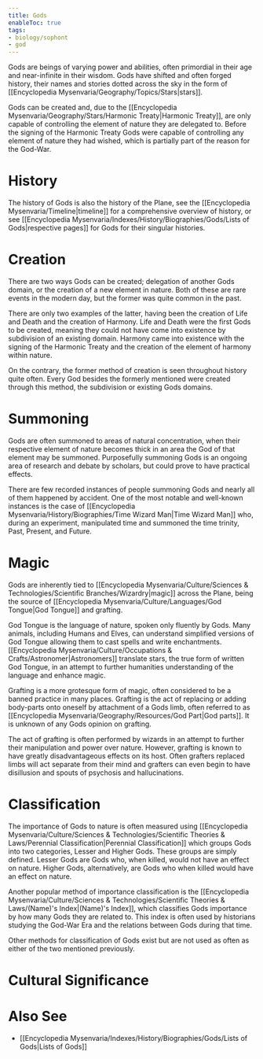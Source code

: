 ```yaml
---
title: Gods
enableToc: true
tags:
- biology/sophont
- god
---
```


Gods are beings of varying power and abilities, often primordial in their age and near-infinite in their wisdom. Gods have shifted and often forged history, their names and stories dotted across the sky in the form of [[Encyclopedia Mysenvaria/Geography/Topics/Stars|stars]]. 

Gods can be created and, due to the [[Encyclopedia Mysenvaria/Geography/Stars/Harmonic Treaty|Harmonic Treaty]], are only capable of controlling the element of nature they are delegated to. Before the signing of the Harmonic Treaty Gods were capable of controlling any element of nature they had wished, which is partially part of the reason for the God-War.

# History
The history of Gods is also the history of the Plane, see the [[Encyclopedia Mysenvaria/Timeline|timeline]] for a comprehensive overview of history, or see [[Encyclopedia Mysenvaria/Indexes/History/Biographies/Gods/Lists of Gods|respective pages]] for Gods for their singular histories.

# Creation
There are two ways Gods can be created; delegation of another Gods domain, or the creation of a new element in nature. Both of these are rare events in the modern day, but the former was quite common in the past.

There are only two examples of the latter, having been the creation of Life and Death and the creation of Harmony. Life and Death were the first Gods to be created, meaning they could not have come into existence by subdivision of an existing domain. Harmony came into existence with the signing of the Harmonic Treaty and the creation of the element of harmony within nature.

On the contrary, the former method of creation is seen throughout history quite often. Every God besides the formerly mentioned were created through this method, the subdivision or existing Gods domains.

# Summoning
Gods are often summoned to areas of natural concentration, when their respective element of nature becomes thick in an area the God of that element may be summoned. Purposefully summoning Gods is an ongoing area of research and debate by scholars, but could prove to have practical effects. 

There are few recorded instances of people summoning Gods and nearly all of them happened by accident. One of the most notable and well-known instances is the case of [[Encyclopedia Mysenvaria/History/Biographies/Time Wizard Man|Time Wizard Man]] who, during an experiment, manipulated time and summoned the time trinity, Past, Present, and Future.

# Magic
Gods are inherently tied to [[Encyclopedia Mysenvaria/Culture/Sciences & Technologies/Scientific Branches/Wizardry|magic]] across the Plane, being the source of [[Encyclopedia Mysenvaria/Culture/Languages/God Tongue|God Tongue]] and grafting.

God Tongue is the language of nature, spoken only fluently by Gods. Many animals, including Humans and Elves, can understand simplified versions of God Tongue allowing them to cast spells and write enchantments. [[Encyclopedia Mysenvaria/Culture/Occupations & Crafts/Astronomer|Astronomers]] translate stars, the true form of written God Tongue, in an attempt to further humanities understanding of the language and enhance magic.

Grafting is a more grotesque form of magic, often considered to be a banned practice in many places. Grafting is the act of replacing or adding body-parts onto oneself by attachment of a Gods limb, often referred to as [[Encyclopedia Mysenvaria/Geography/Resources/God Part|God parts]]. It is unknown of any Gods opinion on grafting.

The act of grafting is often performed by wizards in an attempt to further their manipulation and power over nature. However, grafting is known to have greatly disadvantageous effects on its host. Often grafters replaced limbs will act separate from their mind and grafters can even begin to have disillusion and spouts of psychosis and hallucinations.

# Classification
The importance of Gods to nature is often measured using [[Encyclopedia Mysenvaria/Culture/Sciences & Technologies/Scientific Theories & Laws/Perennial Classification|Perennial Classification]] which groups Gods into two categories, Lesser and Higher Gods. These groups are simply defined. Lesser Gods are Gods who, when killed, would not have an effect on nature. Higher Gods, alternatively, are Gods who when killed would have an effect on nature.

Another popular method of importance classification is the [[Encyclopedia Mysenvaria/Culture/Sciences & Technologies/Scientific Theories & Laws/(Name)'s Index|(Name)'s Index]], which classifies Gods importance by how many Gods they are related to. This index is often used by historians studying the God-War Era and the relations between Gods during that time.

Other methods for classification of Gods exist but are not used as often as either of the two mentioned previously.

# Cultural Significance


# Also See
- [[Encyclopedia Mysenvaria/Indexes/History/Biographies/Gods/Lists of Gods|Lists of Gods]]
